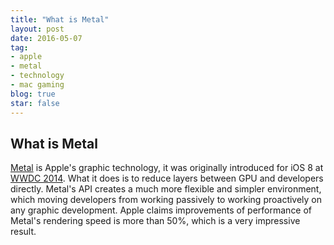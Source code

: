 ```yaml
---
title: "What is Metal"
layout: post
date: 2016-05-07
tag:
- apple
- metal
- technology
- mac gaming
blog: true
star: false
---
```


## What is Metal

<a href="https://developer.apple.com/metal/">Metal</a> is Apple's graphic technology, it was originally introduced for iOS 8 at <a href="https://www.youtube.com/watch?v=w87fOAG8fjk" target="_blank">WWDC 2014</a>. What it does is to reduce layers between GPU and developers directly. Metal's API creates a much more flexible and simpler environment, which moving developers from working passively to working proactively on any graphic development. Apple claims improvements of performance of Metal's rendering speed is more than 50%, which is a very impressive result.








